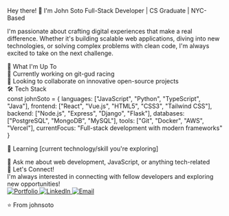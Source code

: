 Hey there! 👋 I'm John Soto
Full-Stack Developer | CS Graduate | NYC-Based

I'm passionate about crafting digital experiences that make a real difference. Whether it's building scalable web applications, diving into new technologies, or solving complex problems with clean code, I'm always excited to take on the next challenge.

<div>
    <span>🚀 What I'm Up To</span>
</div>
<div>
    <span>🔭 Currently working on git-gud racing</span>
</div>
<div>
    <span>👯 Looking to collaborate on innovative open-source projects</span>
</div>

<div>
    <div> 🛠️ Tech Stack</div>
    <div>
        const johnSoto = {
            languages: ["JavaScript", "Python", "TypeScript", "Java"],
            frontend: ["React", "Vue.js", "HTML5", "CSS3", "Tailwind CSS"],
            backend: ["Node.js", "Express", "Django", "Flask"],
            databases: ["PostgreSQL", "MongoDB", "MySQL"],
            tools: ["Git", "Docker", "AWS", "Vercel"],
            currentFocus: "Full-stack development with modern frameworks"
        }
    </div>
</div>

🌱 Learning [current technology/skill you're exploring]

<div>
    <span>💬 Ask me about web development, JavaScript, or anything tech-related</span>   
</div>

<div>
    <div>🤝 Let's Connect!</div>
    <div>I'm always interested in connecting with fellow developers and exploring new opportunities!</div>
</div>

<a href="https://www.johnsoto.dev/"> 
    <img src="https://custom-icon-badges.demolab.com/badge/Portfolio-FF6B6B?style=for-the-badge&logo=world&logoColor=white" alt="Portfolio" /> 
</a> 
<a href="https://linkedin.com/in/YOUR_LINKEDIN"> 
    <img src="https://custom-icon-badges.demolab.com/badge/LinkedIn-0077B5?style=for-the-badge&logo=linkedin&logoColor=white" alt="LinkedIn" /> 
</a> 
<a href="mailto:YOUR_EMAIL"> 
    <img src="https://custom-icon-badges.demolab.com/badge/Email-D14836?style=for-the-badge&logo=mail&logoColor=white" alt="Email" /> 
</a>

⭐️ From johnsoto


<!--
For custom badges I used this repo
https://github.com/DenverCoder1/custom-icon-badges


**Soto-J/Soto-J** is a ✨ _special_ ✨ repository because its `README.md` (this file) appears on your GitHub profile.

Here are some ideas to get you started:

- 🔭 I’m currently working on ...
- 🌱 I’m currently learning ...
- 👯 I’m looking to collaborate on ...
- 🤔 I’m looking for help with ...
- 💬 Ask me about ...
- 📫 How to reach me: ...
- 😄 Pronouns: ...
- ⚡ Fun fact: ...
-->
